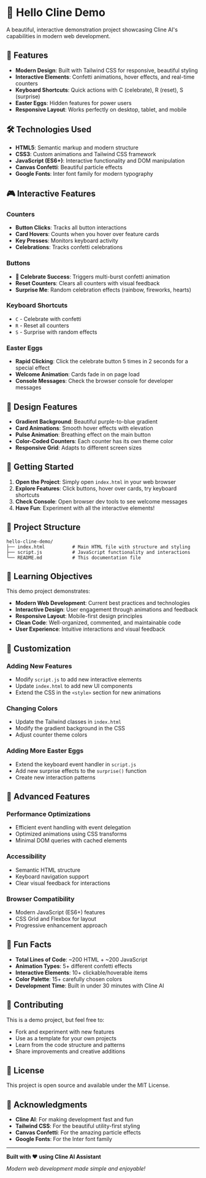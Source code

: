 # 🎉 Hello Cline Demo

A beautiful, interactive demonstration project showcasing Cline AI's capabilities in modern web development.

## 🚀 Features

- **Modern Design**: Built with Tailwind CSS for responsive, beautiful styling
- **Interactive Elements**: Confetti animations, hover effects, and real-time counters
- **Keyboard Shortcuts**: Quick actions with C (celebrate), R (reset), S (surprise)
- **Easter Eggs**: Hidden features for power users
- **Responsive Layout**: Works perfectly on desktop, tablet, and mobile

## 🛠️ Technologies Used

- **HTML5**: Semantic markup and modern structure
- **CSS3**: Custom animations and Tailwind CSS framework
- **JavaScript (ES6+)**: Interactive functionality and DOM manipulation
- **Canvas Confetti**: Beautiful particle effects
- **Google Fonts**: Inter font family for modern typography

## 🎮 Interactive Features

### Counters
- **Button Clicks**: Tracks all button interactions
- **Card Hovers**: Counts when you hover over feature cards
- **Key Presses**: Monitors keyboard activity
- **Celebrations**: Tracks confetti celebrations

### Buttons
- **🎉 Celebrate Success**: Triggers multi-burst confetti animation
- **Reset Counters**: Clears all counters with visual feedback
- **Surprise Me**: Random celebration effects (rainbow, fireworks, hearts)

### Keyboard Shortcuts
- `C` - Celebrate with confetti
- `R` - Reset all counters
- `S` - Surprise with random effects

### Easter Eggs
- **Rapid Clicking**: Click the celebrate button 5 times in 2 seconds for a special effect
- **Welcome Animation**: Cards fade in on page load
- **Console Messages**: Check the browser console for developer messages

## 🎨 Design Features

- **Gradient Background**: Beautiful purple-to-blue gradient
- **Card Animations**: Smooth hover effects with elevation
- **Pulse Animation**: Breathing effect on the main button
- **Color-Coded Counters**: Each counter has its own theme color
- **Responsive Grid**: Adapts to different screen sizes

## 🚀 Getting Started

1. **Open the Project**: Simply open `index.html` in your web browser
2. **Explore Features**: Click buttons, hover over cards, try keyboard shortcuts
3. **Check Console**: Open browser dev tools to see welcome messages
4. **Have Fun**: Experiment with all the interactive elements!

## 📁 Project Structure

```
hello-cline-demo/
├── index.html          # Main HTML file with structure and styling
├── script.js           # JavaScript functionality and interactions
└── README.md           # This documentation file
```

## 🎯 Learning Objectives

This demo project demonstrates:

- **Modern Web Development**: Current best practices and technologies
- **Interactive Design**: User engagement through animations and feedback
- **Responsive Layout**: Mobile-first design principles
- **Clean Code**: Well-organized, commented, and maintainable code
- **User Experience**: Intuitive interactions and visual feedback

## 🔧 Customization

### Adding New Features
- Modify `script.js` to add new interactive elements
- Update `index.html` to add new UI components
- Extend the CSS in the `<style>` section for new animations

### Changing Colors
- Update the Tailwind classes in `index.html`
- Modify the gradient background in the CSS
- Adjust counter theme colors

### Adding More Easter Eggs
- Extend the keyboard event handler in `script.js`
- Add new surprise effects to the `surprise()` function
- Create new interaction patterns

## 🌟 Advanced Features

### Performance Optimizations
- Efficient event handling with event delegation
- Optimized animations using CSS transforms
- Minimal DOM queries with cached elements

### Accessibility
- Semantic HTML structure
- Keyboard navigation support
- Clear visual feedback for interactions

### Browser Compatibility
- Modern JavaScript (ES6+) features
- CSS Grid and Flexbox for layout
- Progressive enhancement approach

## 🎊 Fun Facts

- **Total Lines of Code**: ~200 HTML + ~200 JavaScript
- **Animation Types**: 5+ different confetti effects
- **Interactive Elements**: 10+ clickable/hoverable items
- **Color Palette**: 15+ carefully chosen colors
- **Development Time**: Built in under 30 minutes with Cline AI

## 🤝 Contributing

This is a demo project, but feel free to:
- Fork and experiment with new features
- Use as a template for your own projects
- Learn from the code structure and patterns
- Share improvements and creative additions

## 📝 License

This project is open source and available under the MIT License.

## 🙏 Acknowledgments

- **Cline AI**: For making development fast and fun
- **Tailwind CSS**: For the beautiful utility-first styling
- **Canvas Confetti**: For the amazing particle effects
- **Google Fonts**: For the Inter font family

---

**Built with ❤️ using Cline AI Assistant**

*Modern web development made simple and enjoyable!*
